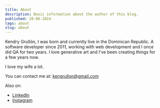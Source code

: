 ```yaml
---
title: About
description: Basic information about the author of this blog.
published: 20-08-2024
tags: about
slug: about
---
```


Kendry Grullón, I was born and currently live in the Dominican Republic.
A software developer since 2011, working with web development and I once did QA for two years.
I love generative art and I've been creating things for a few years now.

I love my wife a lot.

You can contact me at: kengrullon@gmail.com

Also on:

- [LinkedIn](https://www.linkedin.com/in/kengru/)
- [Instagram](https://www.instagram.com/kengru/)

###
